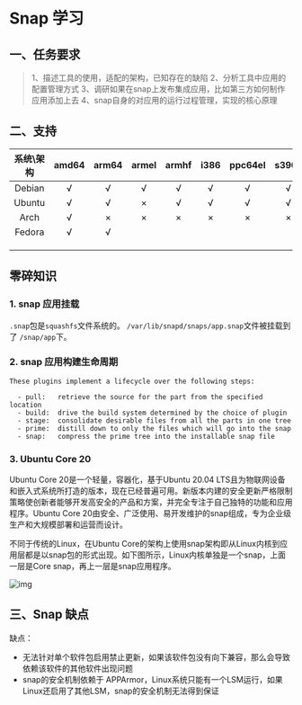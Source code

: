 # Snap 学习

## 一、任务要求

> 1、描述工具的使用，适配的架构，已知存在的缺陷
> 2、分析工具中应用的配置管理方式
> 3、调研如果在snap上发布集成应用，比如第三方如何制作应用添加上去
> 4、snap自身的对应用的运行过程管理，实现的核心原理

## 二、支持

| 系统\架构 | amd64 | arm64 | armel | armhf | i386 | ppc64el | s390x |
| :-------: | :---: | :---: | :---: | :---: | :--: | :-----: | :---: |
|  Debian   |   √   |   √   |   √   |   √   |  √   |    √    |   √   |
|  Ubuntu   |   √   |   √   |   ×   |   √   |  √   |    √    |   √   |
|   Arch    |   √   |   ×   |   ×   |   ×   |  ×   |    ×    |   ×   |
|  Fedora   |   √   |   √   |       |       |      |         |       |
|           |       |       |       |       |      |         |       |
|           |       |       |       |       |      |         |       |
|           |       |       |       |       |      |         |       |

## 零碎知识

### 1. snap 应用挂载

`.snap`包是`squashfs`文件系统的。 `/var/lib/snapd/snaps/app.snap`文件被挂载到了 `/snap/app`下。

### 2. snap 应用构建生命周期

```
These plugins implement a lifecycle over the following steps:

  - pull:   retrieve the source for the part from the specified location
  - build:  drive the build system determined by the choice of plugin
  - stage:  consolidate desirable files from all the parts in one tree
  - prime:  distill down to only the files which will go into the snap
  - snap:   compress the prime tree into the installable snap file
```

### 3. Ubuntu Core 20

Ubuntu Core 20是一个轻量，容器化，基于Ubuntu 20.04 LTS且为物联网设备和嵌入式系统所打造的版本，现在已经普遍可用。新版本内建的安全更新严格限制策略使创新者能够开发高安全的产品和方案，并完全专注于自己独特的功能和应用程序。Ubuntu Core 20由安全、广泛使用、易开发维护的snap组成，专为企业级生产和大规模部署和运营而设计。

不同于传统的Linux，在Ubuntu Core的架构上使用snap架构即从Linux内核到应用层都是以snap包的形式出现。如下图所示，Linux内核单独是一个snap，上面一层是Core snap，再上一层是snap应用程序。

![img](https://pic.try-hard.cn/blog/2022/12/13/20221213-142244.jpg)



## 三、Snap 缺点

缺点：

- 无法针对单个软件包启用禁止更新，如果该软件包没有向下兼容，那么会导致依赖该软件的其他软件出现问题
- snap的安全机制依赖于 APPArmor，Linux系统只能有一个LSM运行，如果Linux还启用了其他LSM，snap的安全机制无法得到保证





